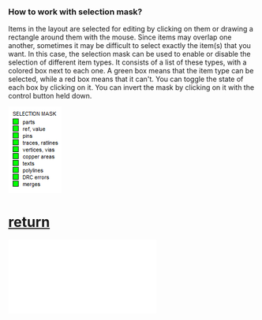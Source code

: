 ### How to work with selection mask?

Items in the layout are selected for editing by clicking on them or drawing a rectangle around them with the mouse. Since items may overlap one another, sometimes it may be difficult to select exactly the item(s) that you want. In this case, the selection mask can be used to enable or disable the selection of different item types. It consists of a list of these types, with a colored box next to each one. A green box means that the item type can be selected, while a red box means that it can't. You can toggle the state of each box by clicking on it. You can invert the mask by clicking on it with the control button held down.

![](/pictures/mask.png)

# [return](How_to.md)

![How to select part](select_part.md)
